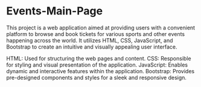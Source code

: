 # Events-Main-Page
This project is a web application aimed at providing users with a convenient platform to browse and book tickets for various sports and other events happening across the world. It utilizes HTML, CSS, JavaScript, and Bootstrap to create an intuitive and visually appealing user interface.

HTML: Used for structuring the web pages and content.
CSS: Responsible for styling and visual presentation of the application.
JavaScript: Enables dynamic and interactive features within the application.
Bootstrap: Provides pre-designed components and styles for a sleek and responsive design.
